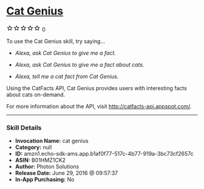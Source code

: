 # [Cat Genius](http://alexa.amazon.com/#skills/amzn1.echo-sdk-ams.app.b1af0f77-517c-4b77-919a-3bc73cf2657c)
![0 stars](../../images/ic_star_border_black_18dp_1x.png)![0 stars](../../images/ic_star_border_black_18dp_1x.png)![0 stars](../../images/ic_star_border_black_18dp_1x.png)![0 stars](../../images/ic_star_border_black_18dp_1x.png)![0 stars](../../images/ic_star_border_black_18dp_1x.png) 0

To use the Cat Genius skill, try saying...

* *Alexa, ask Cat Genius to give me a fact.*

* *Alexa, ask Cat Genius to give me a fact about cats.*

* *Alexa, tell me a cat fact from Cat Genius.*

Using the CatFacts API, Cat Genius provides users with interesting facts about cats on-demand.

For more information about the API, visit http://catfacts-api.appspot.com/.

***

### Skill Details

* **Invocation Name:** cat genius
* **Category:** null
* **ID:** amzn1.echo-sdk-ams.app.b1af0f77-517c-4b77-919a-3bc73cf2657c
* **ASIN:** B01HMZ1CK2
* **Author:** Photon Solutions
* **Release Date:** June 29, 2016 @ 09:57:37
* **In-App Purchasing:** No
